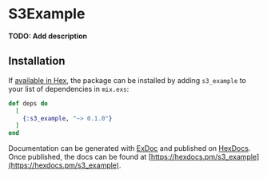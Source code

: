 # S3Example

**TODO: Add description**

## Installation

If [available in Hex](https://hex.pm/docs/publish), the package can be installed
by adding `s3_example` to your list of dependencies in `mix.exs`:

```elixir
def deps do
  [
    {:s3_example, "~> 0.1.0"}
  ]
end
```

Documentation can be generated with [ExDoc](https://github.com/elixir-lang/ex_doc)
and published on [HexDocs](https://hexdocs.pm). Once published, the docs can
be found at [https://hexdocs.pm/s3_example](https://hexdocs.pm/s3_example).

